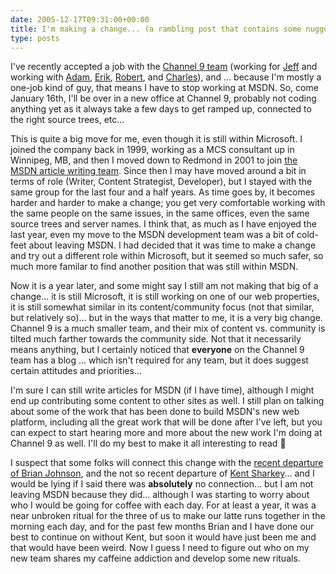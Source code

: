 ```yaml
---
date: 2005-12-17T09:31:00+00:00
title: I'm making a change... (a rambling post that contains some nuggets of information)
type: posts
---
```

I've recently accepted a job with the [Channel 9 team](https://channel9.msdn.com/about.aspx) (working for [Jeff](https://www.jeffsandquist.com/) and working with [Adam](https://www.adamkinney.com), [Erik](https://weblogs.asp.net/eporter/), [Robert](https://scobleizer.wordpress.com/), and [Charles](https://carmine.blogs.com/kernel/)), and ... because I'm mostly a one-job kind of guy, that means I have to stop working at MSDN. So, come January 16th, I'll be over in a new office at Channel 9, probably not coding anything yet as it always take a few days to get ramped up, connected to the right source trees, etc...

This is quite a big move for me, even though it is still within Microsoft. I joined the company back in 1999, working as a MCS consultant up in Winnipeg, MB, and then I moved down to Redmond in 2001 to join [the MSDN article writing team](https://www.duncanmackenzie.net/articles/default.aspx). Since then I may have moved around a bit in terms of role (Writer, Content Strategist, Developer), but I stayed with the same group for the last four and a half years. As time goes by, it becomes harder and harder to make a change; you get very comfortable working with the same people on the same issues, in the same offices, even the same source trees and server names. I think that, as much as I have enjoyed the last year, even my move to the MSDN development team was a bit of cold-feet about leaving MSDN. I had decided that it was time to make a change and try out a different role within Microsoft, but it seemed so much safer, so much more familar to find another position that was still within MSDN.

Now it is a year later, and some might say I still am not making that big of a change... it is still Microsoft, it is still working on one of our web properties, it is still somewhat similar in its content/community focus (not that similar, but relatively so)... but in the ways that matter to me, it is a very big change. Channel 9 is a much smaller team, and their mix of content vs. community is tilted much farther towards the community side. Not that it necessarily means anything, but I certainly noticed that **everyone** on the Channel 9 team has a blog ... which isn't required for any team, but it does suggest certain attitudes and priorities...

I'm sure I can still write articles for MSDN (if I have time), although I might end up contributing some content to other sites as well. I still plan on talking about some of the work that has been done to build MSDN's new web platform, including all the great work that will be done after I've left, but you can expect to start hearing more and more about the new work I'm doing at Channel 9 as well. I'll do my best to make it all interesting to read 🙂

I suspect that some folks will connect this change with the [recent departure of Brian Johnson](https://blogs.duncanmackenzie.net/duncanma/archive/2005/12/13/3387.aspx), and the not so recent departure of [Kent Sharkey](https://blogs.duncanmackenzie.net/duncanma/archive/2005/11/11/3255.aspx)... and I would be lying if I said there was **absolutely** no connection... but I am not leaving MSDN because they did... although I was starting to worry about who I would be going for coffee with each day. For at least a year, it was a near unbroken ritual for the three of us to make our latte runs together in the morning each day, and for the past few months Brian and I have done our best to continue on without Kent, but soon it would have just been me and that would have been weird. Now I guess I need to figure out who on my new team shares my caffeine addiction and develop some new rituals.
